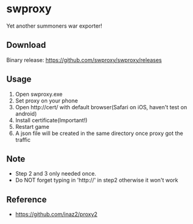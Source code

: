 # swproxy
Yet another summoners war exporter!

## Download
Binary release: https://github.com/swproxy/swproxy/releases

## Usage

1. Open swproxy.exe
2. Set proxy on your phone
3. Open http://cert/ with default browser(Safari on iOS, haven't test on android)
4. Install certificate(Important!)
5. Restart game
6. A json file will be created in the same directory once proxy got the traffic

## Note
* Step 2 and 3 only needed once.
* Do NOT forget typing in 'http://' in step2 otherwise it won't work
 
## Reference
* https://github.com/inaz2/proxy2
